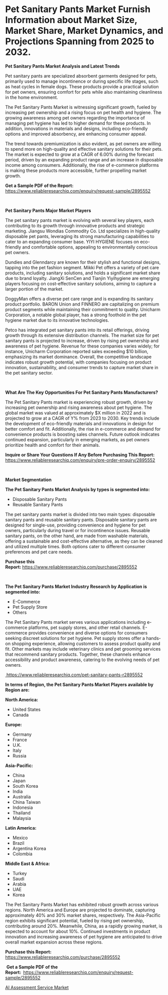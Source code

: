 <p><h1>Pet Sanitary Pants Market Furnish Information about Market Size, Market Share, Market Dynamics, and Projections Spanning from 2025 to 2032.</h1></p><p><strong>Pet Sanitary Pants Market Analysis and Latest Trends</strong></p>
<p><p>Pet sanitary pants are specialized absorbent garments designed for pets, primarily used to manage incontinence or during specific life stages, such as heat cycles in female dogs. These products provide a practical solution for pet owners, ensuring comfort for pets while also maintaining cleanliness in the home environment. </p><p>The Pet Sanitary Pants Market is witnessing significant growth, fueled by increasing pet ownership and a rising focus on pet health and hygiene. The growing awareness among pet owners regarding the importance of managing pet hygiene has led to higher demand for these products. In addition, innovations in materials and designs, including eco-friendly options and improved absorbency, are enhancing consumer appeal.</p><p>The trend towards premiumization is also evident, as pet owners are willing to spend more on high-quality and effective sanitary solutions for their pets. The market is expected to grow at a CAGR of 6.00% during the forecast period, driven by an expanding product range and an increase in disposable income among consumers. Additionally, the rise of e-commerce platforms is making these products more accessible, further propelling market growth.</p></p>
<p><strong>Get a Sample PDF of the Report:&nbsp;</strong> <a href="https://www.reliableresearchiq.com/enquiry/request-sample/2895552?utm_campaign=2335&utm_medium=2&utm_source=Github&utm_content=ia&utm_term=15032025&utm_id=pet-sanitary-pants">https://www.reliableresearchiq.com/enquiry/request-sample/2895552</a></p>
<p>&nbsp;</p>
<p><strong>Pet Sanitary Pants Major Market Players</strong></p>
<p><p>The pet sanitary pants market is evolving with several key players, each contributing to its growth through innovative products and strategic marketing. Jiangsu Wondias Commodity Co. Ltd specializes in high-quality disposable pet pants, leveraging its strong manufacturing capabilities to cater to an expanding consumer base. YIYI HYGIENE focuses on eco-friendly and comfortable options, appealing to environmentally conscious pet owners.</p><p>Dundies and Glenndarcy are known for their stylish and functional designs, tapping into the pet fashion segment. Mikki Pet offers a variety of pet care products, including sanitary solutions, and holds a significant market share due to brand loyalty. JiangXi SenCen and Tianjin Yiyihygiene are emerging players focusing on cost-effective sanitary solutions, aiming to capture a larger portion of the market.</p><p>DoggyMan offers a diverse pet care range and is expanding its sanitary product portfolio. BARON Union and FINNERO are capitalizing on premium product segments while maintaining their commitment to quality. Unicharm Corporation, a notable global player, has a strong foothold in the pet hygiene market due to its innovative technologies.</p><p>Petco has integrated pet sanitary pants into its retail offerings, driving growth through its extensive distribution channels. The market size for pet sanitary pants is projected to increase, driven by rising pet ownership and awareness of pet hygiene. Revenue for these companies varies widely; for instance, Unicharm Corporation reported sales exceeding $10 billion, emphasizing its market dominance. Overall, the competitive landscape indicates robust growth potential, with companies focusing on product innovation, sustainability, and consumer trends to capture market share in the pet sanitary sector.</p></p>
<p>&nbsp;</p>
<p><strong>What Are The Key Opportunities For Pet Sanitary Pants Manufacturers?</strong></p>
<p><p>The Pet Sanitary Pants market is experiencing robust growth, driven by increasing pet ownership and rising awareness about pet hygiene. The global market was valued at approximately $X million in 2022 and is projected to grow at a CAGR of Y% from 2023 to 2030. Key trends include the development of eco-friendly materials and innovations in design for better comfort and fit. Additionally, the rise in e-commerce and demand for convenience products is boosting sales channels. Future outlook indicates continued expansion, particularly in emerging markets, as pet owners prioritize health and comfort for their animals.</p></p>
<p><strong>Inquire or Share Your Questions If Any Before Purchasing This Report:</strong> <a href="https://www.reliableresearchiq.com/enquiry/pre-order-enquiry/2895552?utm_campaign=2335&utm_medium=2&utm_source=Github&utm_content=ia&utm_term=15032025&utm_id=pet-sanitary-pants">https://www.reliableresearchiq.com/enquiry/pre-order-enquiry/2895552</a></p>
<p>&nbsp;</p>
<p><strong>Market Segmentation</strong></p>
<p><strong>The Pet Sanitary Pants Market Analysis by types is segmented into:</strong></p>
<p><ul><li>Disposable Sanitary Pants</li><li>Reusable Sanitary Pants</li></ul></p>
<p><p>The pet sanitary pants market is divided into two main types: disposable sanitary pants and reusable sanitary pants. Disposable sanitary pants are designed for single-use, providing convenience and hygiene for pet owners, particularly during travel or for incontinence issues. Reusable sanitary pants, on the other hand, are made from washable materials, offering a sustainable and cost-effective alternative, as they can be cleaned and utilized multiple times. Both options cater to different consumer preferences and pet care needs.</p></p>
<p><strong>Purchase this Report:&nbsp;</strong><a href="https://www.reliableresearchiq.com/purchase/2895552?utm_campaign=2335&utm_medium=2&utm_source=Github&utm_content=ia&utm_term=15032025&utm_id=pet-sanitary-pants">https://www.reliableresearchiq.com/purchase/2895552</a></p>
<p>&nbsp;</p>
<p><strong>The Pet Sanitary Pants Market Industry Research by Application is segmented into:</strong></p>
<p><ul><li>E-Commerce</li><li>Pet Supply Store</li><li>Others</li></ul></p>
<p><p>The Pet Sanitary Pants market serves various applications including e-commerce platforms, pet supply stores, and other retail channels. E-commerce provides convenience and diverse options for consumers seeking discreet solutions for pet hygiene. Pet supply stores offer a hands-on shopping experience, allowing customers to assess product quality and fit. Other markets may include veterinary clinics and pet grooming services that recommend sanitary products. Together, these channels enhance accessibility and product awareness, catering to the evolving needs of pet owners.</p></p>
<p><a href="https://www.reliableresearchiq.com/pet-sanitary-pants-r2895552?utm_campaign=2335&utm_medium=2&utm_source=Github&utm_content=ia&utm_term=15032025&utm_id=pet-sanitary-pants">&nbsp;https://www.reliableresearchiq.com/pet-sanitary-pants-r2895552</a></p>
<p><strong>In terms of Region, the Pet Sanitary Pants Market Players available by Region are:</strong></p>
<p>
    <p> <strong> North America: </strong>
        <ul>
            <li>United States</li>
            <li>Canada</li>
        </ul>
        </p> 
    <p> <strong> Europe: </strong>
        <ul>
            <li>Germany</li>
            <li>France</li>
            <li>U.K.</li>
            <li>Italy</li>
            <li>Russia</li>
        </ul>
        </p> 
    <p> <strong> Asia-Pacific: </strong>
        <ul>
            <li>China</li>
            <li>Japan</li>
            <li>South Korea</li>
            <li>India</li>
            <li>Australia</li>
            <li>China Taiwan</li>
            <li>Indonesia</li>
            <li>Thailand</li>
            <li>Malaysia</li>
        </ul>
        </p> 
    <p> <strong> Latin America: </strong>
        <ul>
            <li>Mexico</li>
            <li>Brazil</li>
            <li>Argentina Korea</li>
            <li>Colombia</li>
        </ul>
        </p> 
    <p> <strong> Middle East & Africa: </strong>
        <ul>
            <li>Turkey</li>
            <li>Saudi</li>
            <li>Arabia</li>
            <li>UAE</li>
            <li>Korea</li>
        </ul>
    </p>
    </p>
<p><p>The Pet Sanitary Pants Market has exhibited robust growth across various regions. North America and Europe are projected to dominate, capturing approximately 40% and 30% market shares, respectively. The Asia-Pacific region exhibits significant potential, fueled by rising pet ownership, contributing around 20%. Meanwhile, China, as a rapidly growing market, is expected to account for about 10%. Continued investments in product innovation and increasing awareness of pet hygiene are anticipated to drive overall market expansion across these regions.</p></p>
<p><strong>Purchase this Report: </strong><a href="https://www.reliableresearchiq.com/purchase/2895552?utm_campaign=2335&utm_medium=2&utm_source=Github&utm_content=ia&utm_term=15032025&utm_id=pet-sanitary-pants">https://www.reliableresearchiq.com/purchase/2895552</a></p>
<p>&nbsp;<strong>Get a Sample PDF of the Report:&nbsp;&nbsp;</strong><a href="https://www.reliableresearchiq.com/enquiry/request-sample/2895552?utm_campaign=2335&utm_medium=2&utm_source=Github&utm_content=ia&utm_term=15032025&utm_id=pet-sanitary-pants">https://www.reliableresearchiq.com/enquiry/request-sample/2895552</a></p>
<p><strong></strong></p>
<p><p><a href="https://github.com/norbeludie83/Market-Research-Report-List-1/blob/main/ai-assessment-service-market.md?utm_campaign=2335&utm_medium=2&utm_source=Github&utm_content=ia&utm_term=15032025&utm_id=pet-sanitary-pants">AI Assessment Service Market</a></p></p>